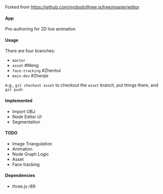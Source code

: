 Forked from https://github.com/mrdoob/three.js/tree/master/editor

#### App

Pre-authoring for 2D live animation

#### Usage

There are four branches:

* `master`
* `asset` #Meng
* `face-tracking` #Zhenhui
* `main-dev` #Zhenjie

e.g., `git checkout asset` to checkout the `asset` branch, put things there, and `git push`

#### Implemented

* Import OBJ
* Node Editor UI
* Segmentation

#### TODO

* Image Triangulation
* Animation
* Node Graph Logic
* Asset
* Face tracking

#### Dependencies

* three.js r89
